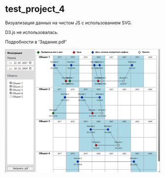 # test_project_4

Визуализация данных на чистом JS с использованием SVG. 

D3.js не использовалась.

Подробности в 'Задание.pdf'

![alt text](Скриншот.png)
